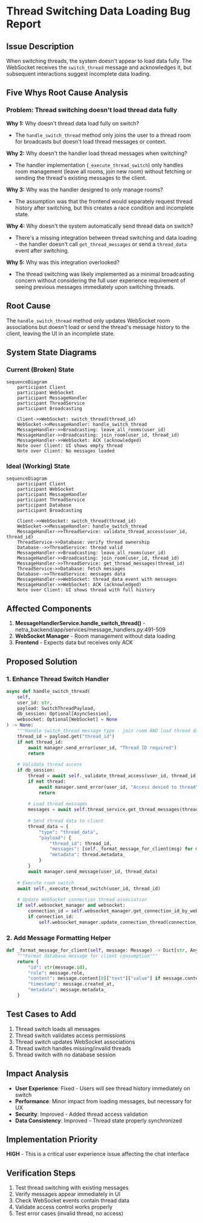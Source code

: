 # Thread Switching Data Loading Bug Report

## Issue Description
When switching threads, the system doesn't appear to load data fully. The WebSocket receives the `switch_thread` message and acknowledges it, but subsequent interactions suggest incomplete data loading.

## Five Whys Root Cause Analysis

### Problem: Thread switching doesn't load thread data fully

**Why 1:** Why doesn't thread data load fully on switch?
- The `handle_switch_thread` method only joins the user to a thread room for broadcasts but doesn't load thread messages or context.

**Why 2:** Why doesn't the handler load thread messages when switching?
- The handler implementation (`_execute_thread_switch`) only handles room management (leave all rooms, join new room) without fetching or sending the thread's existing messages to the client.

**Why 3:** Why was the handler designed to only manage rooms?
- The assumption was that the frontend would separately request thread history after switching, but this creates a race condition and incomplete state.

**Why 4:** Why doesn't the system automatically send thread data on switch?
- There's a missing integration between thread switching and data loading - the handler doesn't call `get_thread_messages` or send a `thread_data` event after switching.

**Why 5:** Why was this integration overlooked?
- The thread switching was likely implemented as a minimal broadcasting concern without considering the full user experience requirement of seeing previous messages immediately upon switching threads.

## Root Cause
The `handle_switch_thread` method only updates WebSocket room associations but doesn't load or send the thread's message history to the client, leaving the UI in an incomplete state.

## System State Diagrams

### Current (Broken) State
```mermaid
sequenceDiagram
    participant Client
    participant WebSocket
    participant MessageHandler
    participant ThreadService
    participant Broadcasting

    Client->>WebSocket: switch_thread(thread_id)
    WebSocket->>MessageHandler: handle_switch_thread
    MessageHandler->>Broadcasting: leave_all_rooms(user_id)
    MessageHandler->>Broadcasting: join_room(user_id, thread_id)
    MessageHandler->>WebSocket: ACK (acknowledged)
    Note over Client: UI shows empty thread
    Note over Client: No messages loaded
```

### Ideal (Working) State
```mermaid
sequenceDiagram
    participant Client
    participant WebSocket
    participant MessageHandler
    participant ThreadService
    participant Database
    participant Broadcasting

    Client->>WebSocket: switch_thread(thread_id)
    WebSocket->>MessageHandler: handle_switch_thread
    MessageHandler->>ThreadService: validate_thread_access(user_id, thread_id)
    ThreadService->>Database: verify thread ownership
    Database-->>ThreadService: thread valid
    MessageHandler->>Broadcasting: leave_all_rooms(user_id)
    MessageHandler->>Broadcasting: join_room(user_id, thread_id)
    MessageHandler->>ThreadService: get_thread_messages(thread_id)
    ThreadService->>Database: fetch messages
    Database-->>ThreadService: messages data
    MessageHandler->>WebSocket: thread_data event with messages
    MessageHandler->>WebSocket: ACK (acknowledged)
    Note over Client: UI shows thread with full history
```

## Affected Components
1. **MessageHandlerService.handle_switch_thread()** - netra_backend/app/services/message_handlers.py:491-509
2. **WebSocket Manager** - Room management without data loading
3. **Frontend** - Expects data but receives only ACK

## Proposed Solution

### 1. Enhance Thread Switch Handler
```python
async def handle_switch_thread(
    self,
    user_id: str,
    payload: SwitchThreadPayload,
    db_session: Optional[AsyncSession],
    websocket: Optional[WebSocket] = None
) -> None:
    """Handle switch_thread message type - join room AND load thread data"""
    thread_id = payload.get("thread_id")
    if not thread_id:
        await manager.send_error(user_id, "Thread ID required")
        return
    
    # Validate thread access
    if db_session:
        thread = await self._validate_thread_access(user_id, thread_id, db_session)
        if not thread:
            await manager.send_error(user_id, "Access denied to thread")
            return
        
        # Load thread messages
        messages = await self.thread_service.get_thread_messages(thread_id, db_session)
        
        # Send thread data to client
        thread_data = {
            "type": "thread_data",
            "payload": {
                "thread_id": thread_id,
                "messages": [self._format_message_for_client(msg) for msg in messages],
                "metadata": thread.metadata_
            }
        }
        await manager.send_message(user_id, thread_data)
    
    # Execute room switch
    await self._execute_thread_switch(user_id, thread_id)
    
    # Update WebSocket connection thread association
    if self.websocket_manager and websocket:
        connection_id = self.websocket_manager.get_connection_id_by_websocket(websocket)
        if connection_id:
            self.websocket_manager.update_connection_thread(connection_id, thread_id)
```

### 2. Add Message Formatting Helper
```python
def _format_message_for_client(self, message: Message) -> Dict[str, Any]:
    """Format database message for client consumption"""
    return {
        "id": str(message.id),
        "role": message.role,
        "content": message.content[0]["text"]["value"] if message.content else "",
        "timestamp": message.created_at,
        "metadata": message.metadata_
    }
```

## Test Cases to Add
1. Thread switch loads all messages
2. Thread switch validates access permissions
3. Thread switch updates WebSocket associations
4. Thread switch handles missing/invalid threads
5. Thread switch with no database session

## Impact Analysis
- **User Experience**: Fixed - Users will see thread history immediately on switch
- **Performance**: Minor impact from loading messages, but necessary for UX
- **Security**: Improved - Added thread access validation
- **Data Consistency**: Improved - Thread state properly synchronized

## Implementation Priority
**HIGH** - This is a critical user experience issue affecting the chat interface

## Verification Steps
1. Test thread switching with existing messages
2. Verify messages appear immediately in UI
3. Check WebSocket events contain thread data
4. Validate access control works properly
5. Test error cases (invalid thread, no access)